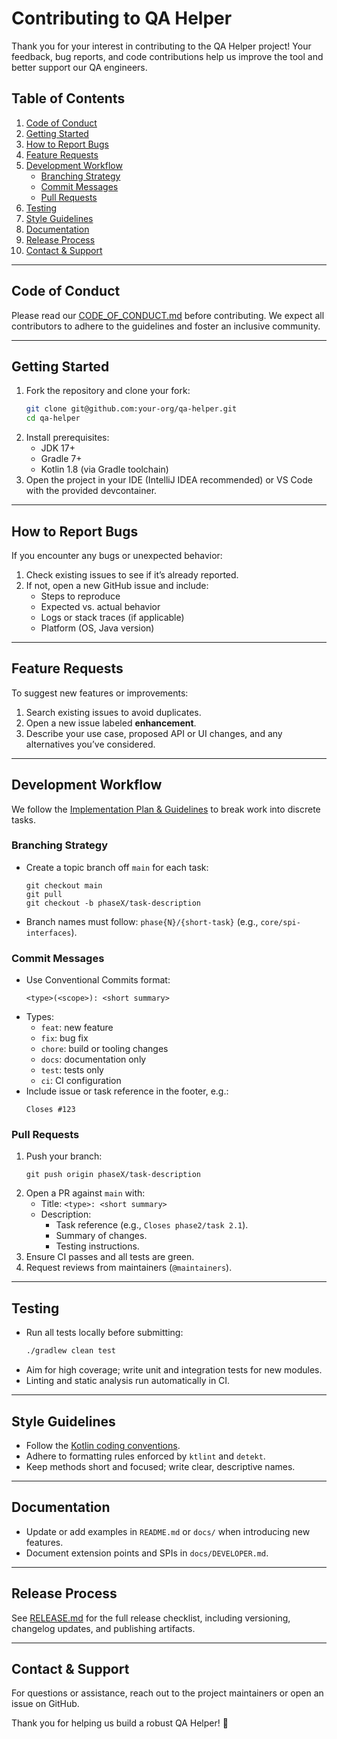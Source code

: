 # Contributing to QA Helper

Thank you for your interest in contributing to the QA Helper project! Your feedback, bug reports, and code contributions help us improve the tool and better support our QA engineers.

## Table of Contents
1. [Code of Conduct](#code-of-conduct)
2. [Getting Started](#getting-started)
3. [How to Report Bugs](#how-to-report-bugs)
4. [Feature Requests](#feature-requests)
5. [Development Workflow](#development-workflow)
   - [Branching Strategy](#branching-strategy)
   - [Commit Messages](#commit-messages)
   - [Pull Requests](#pull-requests)
6. [Testing](#testing)
7. [Style Guidelines](#style-guidelines)
8. [Documentation](#documentation)
9. [Release Process](#release-process)
10. [Contact & Support](#contact--support)

---

## Code of Conduct
Please read our [CODE_OF_CONDUCT.md](CODE_OF_CONDUCT.md) before contributing. We expect all contributors to adhere to the guidelines and foster an inclusive community.

---

## Getting Started
1. Fork the repository and clone your fork:
   ```bash
   git clone git@github.com:your-org/qa-helper.git
   cd qa-helper
   ```
2. Install prerequisites:
   - JDK 17+
   - Gradle 7+
   - Kotlin 1.8 (via Gradle toolchain)
3. Open the project in your IDE (IntelliJ IDEA recommended) or VS Code with the provided devcontainer.

---

## How to Report Bugs
If you encounter any bugs or unexpected behavior:
1. Check existing issues to see if it’s already reported.
2. If not, open a new GitHub issue and include:
   - Steps to reproduce
   - Expected vs. actual behavior
   - Logs or stack traces (if applicable)
   - Platform (OS, Java version)

---

## Feature Requests
To suggest new features or improvements:
1. Search existing issues to avoid duplicates.
2. Open a new issue labeled **enhancement**.
3. Describe your use case, proposed API or UI changes, and any alternatives you’ve considered.

---

## Development Workflow
We follow the [Implementation Plan & Guidelines](/docs/QA%20Helper%20Implementation%20Plan%20&%20Guidelines.md) to break work into discrete tasks.

### Branching Strategy
- Create a topic branch off `main` for each task:  
  ```
  git checkout main
  git pull
  git checkout -b phaseX/task-description
  ```
- Branch names must follow: `phase{N}/{short-task}` (e.g., `core/spi-interfaces`).

### Commit Messages
- Use Conventional Commits format:  
  ```
  <type>(<scope>): <short summary>
  ```
- Types:
  - `feat`: new feature
  - `fix`: bug fix
  - `chore`: build or tooling changes
  - `docs`: documentation only
  - `test`: tests only
  - `ci`: CI configuration
- Include issue or task reference in the footer, e.g.:  
  ```
  Closes #123
  ```

### Pull Requests
1. Push your branch:  
   ```
   git push origin phaseX/task-description
   ```
2. Open a PR against `main` with:
   - Title: `<type>: <short summary>`
   - Description:
     - Task reference (e.g., `Closes phase2/task 2.1`).
     - Summary of changes.
     - Testing instructions.
3. Ensure CI passes and all tests are green.
4. Request reviews from maintainers (`@maintainers`).

---

## Testing
- Run all tests locally before submitting:  
  ```bash
  ./gradlew clean test
  ```
- Aim for high coverage; write unit and integration tests for new modules.
- Linting and static analysis run automatically in CI.

---

## Style Guidelines
- Follow the [Kotlin coding conventions](https://kotlinlang.org/docs/coding-conventions.html).
- Adhere to formatting rules enforced by `ktlint` and `detekt`.
- Keep methods short and focused; write clear, descriptive names.

---

## Documentation
- Update or add examples in `README.md` or `docs/` when introducing new features.
- Document extension points and SPIs in `docs/DEVELOPER.md`.

---

## Release Process
See [RELEASE.md](docs/RELEASE.md) for the full release checklist, including versioning, changelog updates, and publishing artifacts.

---

## Contact & Support
For questions or assistance, reach out to the project maintainers or open an issue on GitHub.

Thank you for helping us build a robust QA Helper! 🚀

